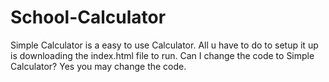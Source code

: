 # School-Calculator
Simple Calculator is a easy to use Calculator. All u have to do to setup it up is downloading the index.html file to run. Can I change the code to Simple Calculator? Yes you may change the code. 
